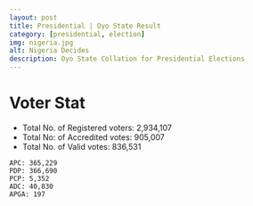 ```yaml
---
layout: post
title: Presidential | Oyo State Result
category: [presidential, election]
img: nigeria.jpg
alt: Nigeria Decides
description: Oyo State Collation for Presidential Elections
---
```




# Voter Stat
- Total No. of Registered voters: 2,934,107
- Total No: of Accredited votes: 905,007
- Total No. of Valid votes: 836,531


```
APC: 365,229
PDP: 366,690 
PCP: 5,352 
ADC: 40,830 
APGA: 197 
```
